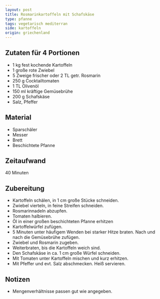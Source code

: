 ```yaml
---
layout: post
title: Rosmarinkartoffeln mit Schafskäse
type: pfanne
tags: vegetarisch mediterran
side: kartoffeln
origin: griechenland
---
```

## Zutaten für 4 Portionen
* 1 kg fest kochende Kartoffeln
* 1 große rote Zwiebel
* 5 Zweige frischer oder 2 TL getr. Rosmarin
* 250 g Cocktailtomaten
* 1 TL Olivenöl
* 150 ml kräftige Gemüsebrühe
* 200 g Schafskäse
* Salz, Pfeffer

## Material
* Sparschäler
* Messer
* Brett
* Beschichtete Pfanne

## Zeitaufwand
 40 Minuten

## Zubereitung
* Kartoffeln schälen, in 1 cm große Stücke schneiden.
* Zwiebel vierteln, in feine Streifen schneiden.
* Rosmarinnadeln abzupfen.
* Tomaten halbieren.
* Öl in einer großen beschichteten Pfanne erhitzen
* Kartoffelwürfel zufügen.
* 5 Minuten unter häufigem Wenden bei starker Hitze braten. Nach und nach die Gemüsebrühe zufügen.
* Zwiebel und Rosmarin zugeben.
* Weiterbraten, bis die Kartoffeln weich sind.
* Den Schafskäse in ca. 1 cm große Würfel schneiden.
* Mit Tomaten unter Kartoffeln mischen und kurz erhitzen.
* Mit Pfeffer und evt. Salz abschmecken. Heiß servieren.

## Notizen
* Mengenverhältnisse passen gut wie angegeben.
